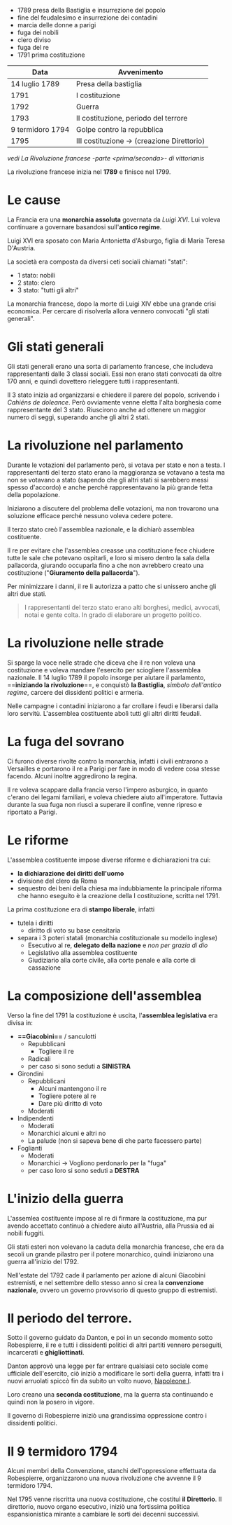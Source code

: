 - 1789 presa della Bastiglia e insurrezione del popolo
- fine del feudalesimo e insurrezione dei contadini
- marcia delle donne a parigi
- fuga dei nobili
- clero diviso
- fuga del re
- 1791 prima costituzione


| Data             | Avvenimento                                |
| ---------------- | ------------------------------------------ |
| 14 luglio 1789   | Presa della bastiglia                      |
| 1791             | I costituzione                             |
| 1792             | Guerra                                     |
| 1793             | II costituzione, periodo del terrore       |
| 9 termidoro 1794 | Golpe contro la repubblica                 |
| 1795             | III costituzione -> (creazione Direttorio) |


*vedi La Rivoluzione francese -parte <prima/seconda>- di vittorianis*

La rivoluzione francese inizia nel **1789** e finisce nel 1799.
# Le cause
La Francia era una **monarchia assoluta** governata da *Luigi XVI*. Lui voleva continuare a governare basandosi sull'**antico regime**.

Luigi XVI era sposato con Maria Antonietta d'Asburgo, figlia di Maria Teresa D'Austria.

La società era composta da diversi ceti sociali chiamati "stati":
- 1 stato: nobili
- 2 stato: clero
- 3 stato: "tutti gli altri"

La monarchia francese, dopo la morte di Luigi XIV ebbe una grande crisi economica. Per cercare di risolverla allora vennero convocati "gli stati generali".
# Gli stati generali
Gli stati generali erano una sorta di parlamento francese, che includeva rappresentanti dalle 3 classi sociali. Essi non erano stati convocati da oltre 170 anni, e quindi dovettero rieleggere tutti i rappresentanti.

Il 3 stato inizia ad organizzarsi e chiedere il parere del popolo, scrivendo i *Cahiéns de doleance*. Però ovviamente venne eletta l'alta borghesia come rappresentante del 3 stato. Riuscirono anche ad ottenere un maggior numero di seggi, superando anche gli altri 2 stati.
# La rivoluzione nel parlamento
Durante le votazioni del parlamento però, si votava per stato e non a testa. I rappresentanti del terzo stato erano la maggioranza se votavano a testa ma non se votavano a stato (sapendo che gli altri stati si sarebbero messi spesso d'accordo) e anche perché rappresentavano la più grande fetta della popolazione.

Iniziarono a discutere del problema delle votazioni, ma non trovarono una soluzione efficace perché nessuno voleva cedere potere.

Il terzo stato creò l'assemblea nazionale, e la dichiarò assemblea costituente.

Il re per evitare che l'assemblea creasse una costituzione fece chiudere tutte le sale che potevano ospitarli, e loro si misero dentro la sala della pallacorda, giurando occuparla fino a che non avrebbero creato una costituzione ("**Giuramento della pallacorda**").

Per minimizzare i danni, il re li autorizza a patto che si unissero anche gli altri due stati.

> I rappresentanti del terzo stato erano alti borghesi, medici, avvocati, notai e gente colta. In grado di elaborare un progetto politico.
# La rivoluzione nelle strade
Si sparge la voce nelle strade che diceva che il re non voleva una costituzione e voleva mandare l'esercito per sciogliere l'assemblea nazionale.
Il 14 luglio 1789 il popolo insorge per aiutare il parlamento, ==**iniziando la rivoluzione**==, e conquistò **la Bastiglia**, *simbolo dell'antico regime*, carcere dei dissidenti politici e armeria.

Nelle campagne i contadini iniziarono a far crollare i feudi e liberarsi dalla loro servitù.
L'assemblea costituente abolì tutti gli altri diritti feudali.
# La fuga del sovrano
Ci furono diverse rivolte contro la monarchia, infatti i civili entrarono a Versailles e portarono il re a Parigi per fare in modo di vedere cosa stesse facendo.
Alcuni inoltre aggredirono la regina.

Il re voleva scappare dalla francia verso l'impero asburgico, in quanto c'erano dei legami familiari, e voleva chiedere aiuto all'imperatore. Tuttavia durante la sua fuga non riuscì a superare il confine, venne ripreso e riportato a Parigi.
# Le riforme
L'assemblea costituente impose diverse riforme e dichiarazioni tra cui:
- **la dichiarazione dei diritti dell'uomo**
- divisione del clero da Roma
- sequestro dei beni della chiesa
ma indubbiamente la principale riforma che hanno eseguito è la creazione della I costituzione, scritta nel 1791.

La prima costituzione era di **stampo liberale**, infatti
- tutela i diritti
	- diritto di voto su base censitaria
- separa i 3 poteri statali (monarchia costituzionale su modello inglese)
	- Esecutivo al re, **delegato della nazione** e *non per grazia di dio*
	- Legislativo alla assemblea costituente
	- Giudiziario alla corte civile, alla corte penale e alla corte di cassazione
# La composizione dell'assemblea
Verso la fine del 1791 la costituzione è uscita, l'**assemblea legislativa** era divisa in:
- **==Giacobini==** / sanculotti
	- Repubblicani
		- Togliere il re
	- Radicali
	- per caso si sono seduti a **SINISTRA**
- Girondini
	- Repubblicani
		- Alcuni mantengono il re
		- Togliere potere al re
		- Dare più diritto di voto
	- Moderati
- Indipendenti
	- Moderati
	- Monarchici alcuni e altri no
	- La palude (non si sapeva bene di che parte facessero parte)
- Foglianti
	- Moderati
	- Monarchici -> Vogliono perdonarlo per la "fuga"
	- per caso loro si sono seduti a **DESTRA**
# L'inizio della guerra
L'assemlea costituente impose al re di firmare la costituzione, ma pur avendo accettato continuò a chiedere aiuto all'Austria, alla Prussia ed ai nobili fuggiti.

Gli stati esteri non volevano la caduta della monarchia francese, che era da secoli un grande pilastro per il potere monarchico, quindi iniziarono una guerra all'inizio del 1792.

Nell'estate del 1792 cade il parlamento per azione di alcuni Giacobini estremisti, e nel settembre dello stesso anno si crea la **convenzione nazionale**, ovvero un governo provvisorio di questo gruppo di estremisti.
# Il periodo del terrore.
Sotto il governo guidato da Danton, e poi in un secondo momento sotto Robespierre, il re e tutti i dissidenti politici di altri partiti vennero perseguiti, incarcerati e **ghigliottinati**.

Danton approvò una legge per far entrare qualsiasi ceto sociale come ufficiale dell'esercito, ciò iniziò a modificare le sorti della guerra, infatti tra i nuovi arruolati spiccò fin da subito un volto nuovo, [Napoleone I](Napoleone%20I.md).

Loro creano una **seconda costituzione**, ma la guerra sta continuando e quindi non la posero in vigore.

Il governo di Robespierre iniziò una grandissima oppressione contro i dissidenti politici.
# Il 9 termidoro 1794
Alcuni membri della Convenzione, stanchi dell'oppressione effettuata da Robespierre, organizzarono una nuova rivoluzione che avvenne il 9 termidoro 1794.

Nel 1795 venne riscritta una nuova costituzione, che costituì **il Direttorio**.
Il direttorio, nuovo organo esecutivo, iniziò una fortissima politica espansionistica mirante a cambiare le sorti dei decenni successivi.